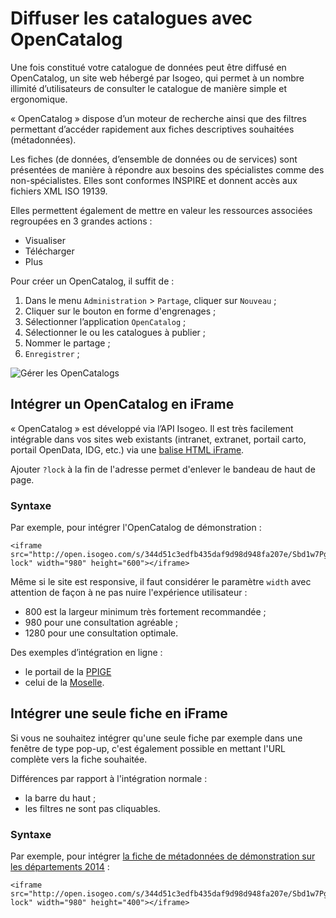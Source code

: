 # Diffuser les catalogues avec OpenCatalog

Une fois constitué votre catalogue de données peut être diffusé en OpenCatalog, un site web hébergé par Isogeo, qui permet à un nombre illimité d’utilisateurs de consulter le catalogue de manière simple et ergonomique.

« OpenCatalog » dispose d’un moteur de recherche ainsi que des filtres permettant d’accéder rapidement aux fiches descriptives  souhaitées (métadonnées).

Les fiches (de données, d’ensemble de données ou de services) sont présentées de manière à répondre aux besoins des spécialistes comme des non-spécialistes. Elles sont conformes INSPIRE et donnent accès aux fichiers XML ISO 19139.

Elles permettent également de mettre en valeur les ressources associées regroupées en 3 grandes actions :
* Visualiser
* Télécharger
* Plus

Pour créer un OpenCatalog, il suffit de :

1.	Dans le menu `Administration`  > `Partage`, cliquer sur `Nouveau` ;
2.	Cliquer sur le bouton en forme d'engrenages ;
3.	Sélectionner l’application `OpenCatalog` ;
4.	Sélectionner le ou les catalogues à publier ;
5.	Nommer le partage ;
6.	`Enregistrer` ;

![Gérer les OpenCatalogs](/images/adm_shares_OC_edit.png "Diffuser les catalogues via les OpenCatalogs")


## Intégrer un OpenCatalog en iFrame

« OpenCatalog » est développé via l’API Isogeo. Il est très facilement intégrable dans vos sites web existants (intranet, extranet, portail carto, portail OpenData, IDG, etc.) via une [balise HTML iFrame](http://www.w3schools.com/tags/tag_iframe.asp).

Ajouter `?lock` à la fin de l'adresse permet d'enlever le bandeau de haut de page.

### Syntaxe

Par exemple, pour intégrer l'OpenCatalog de démonstration :

```xhtml
<iframe src="http://open.isogeo.com/s/344d51c3edfb435daf9d98d948fa207e/Sbd1w7PgqE8n7LDq3azRqNhiMHZf0?lock" width="980" height="600"></iframe>
```

Même si le site est responsive, il faut considérer le paramètre  `width` avec attention de façon à ne pas nuire  l'expérience utilisateur :
* 800 est la largeur minimum très fortement recommandée ;
* 980 pour une consultation agréable ;
* 1280 pour une consultation optimale.

Des exemples d’intégration en ligne :
* le portail de la [PPIGE](http://www.ppige-npdc.fr/geocatalogue/)
* celui de la [Moselle](http://www.moselleinfogeo.fr/infogeo/isogeo).

## Intégrer une seule fiche en iFrame

Si vous ne souhaitez intégrer qu'une seule fiche par exemple dans une fenêtre de type pop-up, c'est également possible en mettant l'URL complète vers la fiche souhaitée.

Différences par rapport à l'intégration normale :
* la barre du haut ;
* les filtres ne sont pas cliquables.

### Syntaxe

Par exemple, pour intégrer [la fiche de métadonnées de démonstration sur les départements 2014](http://open.isogeo.com/s/344d51c3edfb435daf9d98d948fa207e/Sbd1w7PgqE8n7LDq3azRqNhiMHZf0/m/754209f115c040a48d43ffc262b16500) :

```xhtml
<iframe src="http://open.isogeo.com/s/344d51c3edfb435daf9d98d948fa207e/Sbd1w7PgqE8n7LDq3azRqNhiMHZf0/m/754209f115c040a48d43ffc262b16500?lock" width="980" height="400"></iframe>
```